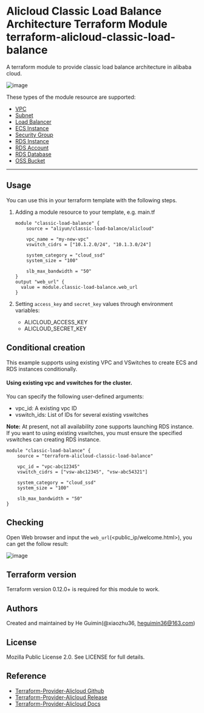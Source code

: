 Alicloud Classic Load Balance Architecture Terraform Module
terraform-alicloud-classic-load-balance
=====================================================================

A terraform module to provide classic load balance architecture in alibaba cloud.

![image](https://raw.githubusercontent.com/terraform-alicloud-modules/terraform-alicloud-classic-load-balance/master/architecture.png)

These types of the module resource are supported:

- [VPC](https://www.terraform.io/docs/providers/alicloud/r/vpc.html)
- [Subnet](https://www.terraform.io/docs/providers/alicloud/r/vswitch.html)
- [Load Balancer](https://www.terraform.io/docs/providers/alicloud/r/slb.html)
- [ECS Instance](https://www.terraform.io/docs/providers/alicloud/r/instance.html)
- [Security Group](https://www.terraform.io/docs/providers/alicloud/r/security_group.html)
- [RDS Instance](https://www.terraform.io/docs/providers/alicloud/r/db_instance.html)
- [RDS Account](https://www.terraform.io/docs/providers/alicloud/r/db_account.html)
- [RDS Database](https://www.terraform.io/docs/providers/alicloud/r/db_database.html)
- [OSS Bucket](https://www.terraform.io/docs/providers/alicloud/r/oss_bucket.html)


----------------------

Usage
-----
You can use this in your terraform template with the following steps.

1. Adding a module resource to your template, e.g. main.tf


    ```
    module "classic-load-balance" {
        source = "aliyun/classic-load-balance/alicloud"

        vpc_name = "my-new-vpc"
        vswitch_cidrs = ["10.1.2.0/24", "10.1.3.0/24"]

        system_category = "cloud_ssd"
        system_size = "100"

        slb_max_bandwidth = "50"
    }
    output "web_url" {
      value = module.classic-load-balance.web_url
    }
    ```

2. Setting `access_key` and `secret_key` values through environment variables:

    - ALICLOUD_ACCESS_KEY
    - ALICLOUD_SECRET_KEY

Conditional creation
--------------------
This example supports using existing VPC and VSwitches to create ECS and RDS instances conditionally.

#### Using existing vpc and vswitches for the cluster.

You can specify the following user-defined arguments:

* vpc_id: A existing vpc ID
* vswitch_ids: List of IDs for several existing vswitches

**Note:** At present, not all availability zone supports launching RDS instance. If you want to using existing vswitches,
you must ensure the specified vswitches can creating RDS instance.

```
module "classic-load-balance" {
    source = "terraform-alicloud-classic-load-balance"

    vpc_id = "vpc-abc12345"
    vswitch_cidrs = ["vsw-abc12345", "vsw-abc54321"]

    system_category = "cloud_ssd"
    system_size = "100"

    slb_max_bandwidth = "50"
}
```

Checking
--------
    
Open Web browser and input the `web_url`(<public_ip/welcome.html>), you can get the follow result:

![image](https://raw.githubusercontent.com/terraform-alicloud-modules/terraform-alicloud-classic-load-balance/master/welcome.png)

Terraform version
-----------------
Terraform version 0.12.0+ is required for this module to work.

Authors
-------
Created and maintained by He Guimin(@xiaozhu36, heguimin36@163.com)

License
-------
Mozilla Public License 2.0. See LICENSE for full details.

Reference
---------
* [Terraform-Provider-Alicloud Github](https://github.com/terraform-providers/terraform-provider-alicloud)
* [Terraform-Provider-Alicloud Release](https://releases.hashicorp.com/terraform-provider-alicloud/)
* [Terraform-Provider-Alicloud Docs](https://www.terraform.io/docs/providers/alicloud/)


